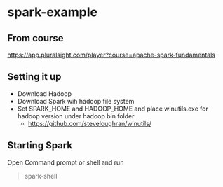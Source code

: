 # spark-example

## From course 
https://app.pluralsight.com/player?course=apache-spark-fundamentals

## Setting it up

* Download Hadoop
* Download Spark wih hadoop file system
* Set SPARK_HOME and HADOOP_HOME and place winutils.exe for hadoop version under hadoop bin folder
  * https://github.com/steveloughran/winutils/


## Starting Spark
 Open Command prompt or shell and run 
 
 > spark-shell

